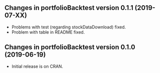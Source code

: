 ## Changes in portfolioBacktest version 0.1.1 (2019-07-XX)

* Problems with test (regarding stockDataDownload) fixed.
* Problem with table in README fixed.


## Changes in portfolioBacktest version 0.1.0 (2019-06-19)

* Initial release is on CRAN.